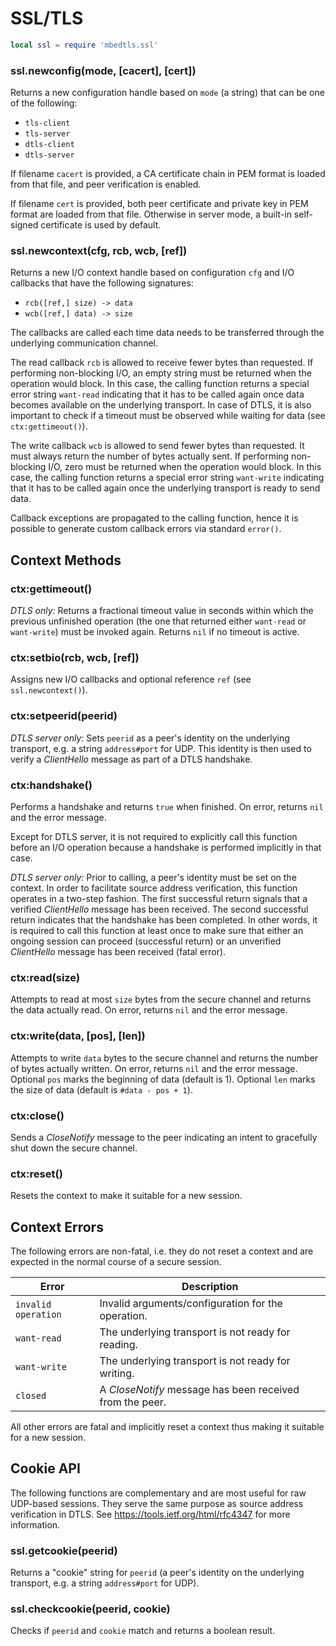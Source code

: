 SSL/TLS
=======

```Lua
local ssl = require 'mbedtls.ssl'
```

### ssl.newconfig(mode, [cacert], [cert])
Returns a new configuration handle based on `mode` (a string) that can be one of the following:
- `tls-client`
- `tls-server`
- `dtls-client`
- `dtls-server`

If filename `cacert` is provided, a CA certificate chain in PEM format is loaded from that file, and peer verification is enabled.

If filename `cert` is provided, both peer certificate and private key in PEM format are loaded from that file. Otherwise in server mode, a built-in self-signed certificate is used by default.

### ssl.newcontext(cfg, rcb, wcb, [ref])
Returns a new I/O context handle based on configuration `cfg` and I/O callbacks that have the following signatures:

* `rcb([ref,] size) -> data`
* `wcb([ref,] data) -> size`

The callbacks are called each time data needs to be transferred through the underlying communication channel.

The read callback `rcb` is allowed to receive fewer bytes than requested. If performing non-blocking I/O, an empty string must be returned when the operation would block. In this case, the calling function returns a special error string `want-read` indicating that it has to be called again once data becomes available on the underlying transport. In case of DTLS, it is also important to check if a timeout must be observed while waiting for data (see `ctx:gettimeout()`).

The write callback `wcb` is allowed to send fewer bytes than requested. It must always return the number of bytes actually sent. If performing non-blocking I/O, zero must be returned when the operation would block. In this case, the calling function returns a special error string `want-write` indicating that it has to be called again once the underlying transport is ready to send data.

Callback exceptions are propagated to the calling function, hence it is possible to generate custom callback errors via standard `error()`.


Context Methods
---------------

### ctx:gettimeout()
_DTLS only:_ Returns a fractional timeout value in seconds within which the previous unfinished operation (the one that returned either `want-read` or `want-write`) must be invoked again. Returns `nil` if no timeout is active.

### ctx:setbio(rcb, wcb, [ref])
Assigns new I/O callbacks and optional reference `ref` (see `ssl.newcontext()`).

### ctx:setpeerid(peerid)
_DTLS server only:_ Sets `peerid` as a peer's identity on the underlying transport, e.g. a string `address#port` for UDP. This identity is then used to verify a _ClientHello_ message as part of a DTLS handshake.

### ctx:handshake()
Performs a handshake and returns `true` when finished. On error, returns `nil` and the error message.

Except for DTLS server, it is not required to explicitly call this function before an I/O operation because a handshake is performed implicitly in that case.

_DTLS server only:_ Prior to calling, a peer's identity must be set on the context. In order to facilitate source address verification, this function operates in a two-step fashion. The first successful return signals that a verified _ClientHello_ message has been received. The second successful return indicates that the handshake has been completed. In other words, it is required to call this function at least once to make sure that either an ongoing session can proceed (successful return) or an unverified _ClientHello_ message has been received (fatal error).

### ctx:read(size)
Attempts to read at most `size` bytes from the secure channel and returns the data actually read. On error, returns `nil` and the error message.

### ctx:write(data, [pos], [len])
Attempts to write `data` bytes to the secure channel and returns the number of bytes actually written. On error, returns `nil` and the error message. Optional `pos` marks the beginning of data (default is 1). Optional `len` marks the size of data (default is `#data - pos + 1`).

### ctx:close()
Sends a _CloseNotify_ message to the peer indicating an intent to gracefully shut down the secure channel.

### ctx:reset()
Resets the context to make it suitable for a new session.


Context Errors
--------------

The following errors are non-fatal, i.e. they do not reset a context and are expected in the normal course of a secure session.

| Error               | Description                                              |
|---------------------|----------------------------------------------------------|
| `invalid operation` | Invalid arguments/configuration for the operation.       |
| `want-read`         | The underlying transport is not ready for reading.       |
| `want-write`        | The underlying transport is not ready for writing.       |
| `closed`            | A _CloseNotify_ message has been received from the peer. |

All other errors are fatal and implicitly reset a context thus making it suitable for a new session.


Cookie API
----------

The following functions are complementary and are most useful for raw UDP-based sessions. They serve the same purpose as source address verification in DTLS. See https://tools.ietf.org/html/rfc4347 for more information.

### ssl.getcookie(peerid)
Returns a "cookie" string for `peerid` (a peer's identity on the underlying transport, e.g. a string `address#port` for UDP).

### ssl.checkcookie(peerid, cookie)
Checks if `peerid` and `cookie` match and returns a boolean result.
